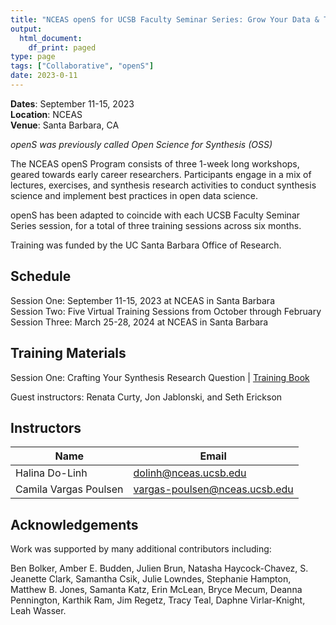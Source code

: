 ```yaml
---
title: "NCEAS openS for UCSB Faculty Seminar Series: Grow Your Data & Team Science Skills"
output:
  html_document:
    df_print: paged
type: page
tags: ["Collaborative", "openS"]
date: 2023-0-11
---
```


**Dates**: September 11-15, 2023 <br>
**Location**: NCEAS <br>
**Venue**: Santa Barbara, CA

*openS was previously called Open Science for Synthesis (OSS)*

The NCEAS openS Program consists of three 1-week long workshops, geared towards early career researchers. Participants engage in a mix of lectures, exercises, and synthesis research activities to conduct synthesis science and implement best practices in open data science.

openS has been adapted to coincide with each UCSB Faculty Seminar Series session, for a total of three training sessions across six months.

Training was funded by the UC Santa Barbara Office of Research.

## Schedule

Session One: September 11-15, 2023 at NCEAS in Santa Barbara<br>
Session Two: Five Virtual Training Sessions from October through February<br>
Session Three: March 25-28, 2024 at NCEAS in Santa Barbara<br>

## Training Materials

Session One:  Crafting Your Synthesis Research Question | [Training Book](https://learning.nceas.ucsb.edu/2023-09-ucsb-faculty/)

Guest instructors: Renata Curty, Jon Jablonski, and Seth Erickson

<!--Session Two: add theme
- Training Book (link to be added)

Session Three: add theme
- Training Book (link to be added) -->

## Instructors

|Name         | Email              |
|-------------|--------------------|
|Halina Do-Linh | dolinh@nceas.ucsb.edu|
|Camila Vargas Poulsen | vargas-poulsen@nceas.ucsb.edu |


## Acknowledgements

Work was supported by many additional contributors including:

Ben Bolker, Amber E. Budden, Julien Brun, Natasha Haycock-Chavez, S. Jeanette Clark, Samantha Csik, Julie Lowndes, Stephanie Hampton, Matthew B. Jones, Samanta Katz, Erin McLean, Bryce Mecum, Deanna Pennington, Karthik Ram, Jim Regetz, Tracy Teal, Daphne Virlar-Knight, Leah Wasser.

